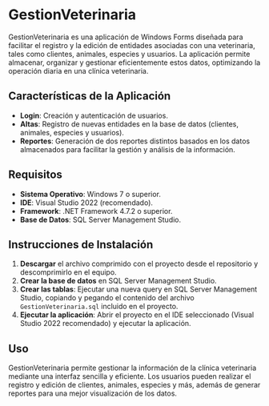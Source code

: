 # GestionVeterinaria

GestionVeterinaria es una aplicación de Windows Forms diseñada para facilitar el registro y la edición de entidades asociadas con una veterinaria, tales como clientes, animales, especies y usuarios. La aplicación permite almacenar, organizar y gestionar eficientemente estos datos, optimizando la operación diaria en una clínica veterinaria.

## Características de la Aplicación

- **Login**: Creación y autenticación de usuarios.
- **Altas**: Registro de nuevas entidades en la base de datos (clientes, animales, especies y usuarios).
- **Reportes**: Generación de dos reportes distintos basados en los datos almacenados para facilitar la gestión y análisis de la información.

## Requisitos

- **Sistema Operativo**: Windows 7 o superior.
- **IDE**: Visual Studio 2022 (recomendado).
- **Framework**: .NET Framework 4.7.2 o superior.
- **Base de Datos**: SQL Server Management Studio.

## Instrucciones de Instalación

1. **Descargar** el archivo comprimido con el proyecto desde el repositorio y descomprimirlo en el equipo.
2. **Crear la base de datos** en SQL Server Management Studio.
3. **Crear las tablas**: Ejecutar una nueva query en SQL Server Management Studio, copiando y pegando el contenido del archivo `GestionVeterinaria.sql` incluido en el proyecto.
4. **Ejecutar la aplicación**: Abrir el proyecto en el IDE seleccionado (Visual Studio 2022 recomendado) y ejecutar la aplicación.

## Uso

GestionVeterinaria permite gestionar la información de la clínica veterinaria mediante una interfaz sencilla y eficiente. Los usuarios pueden realizar el registro y edición de clientes, animales, especies y más, además de generar reportes para una mejor visualización de los datos.
